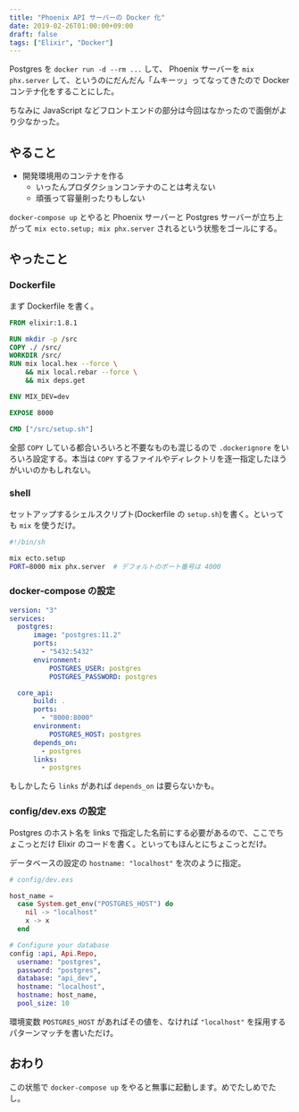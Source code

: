 ```yaml
---
title: "Phoenix API サーバーの Docker 化"
date: 2019-02-26T01:00:00+09:00
draft: false
tags: ["Elixir", "Docker"]
---
```


Postgres を `docker run -d --rm ...` して、 Phoenix サーバーを `mix phx.server` して、というのにだんだん「ムキーッ」ってなってきたので Docker コンテナ化をすることにした。

ちなみに JavaScript などフロントエンドの部分は今回はなかったので面倒がより少なかった。

## やること

- 開発環境用のコンテナを作る
  - いったんプロダクションコンテナのことは考えない
  - 頑張って容量削ったりもしない

`docker-compose up` とやると Phoenix サーバーと Postgres サーバーが立ち上がって `mix ecto.setup; mix phx.server` されるという状態をゴールにする。

## やったこと

### Dockerfile

まず Dockerfile を書く。

```dockerfile
FROM elixir:1.8.1

RUN mkdir -p /src
COPY ./ /src/
WORKDIR /src/
RUN mix local.hex --force \
    && mix local.rebar --force \
    && mix deps.get

ENV MIX_DEV=dev

EXPOSE 8000

CMD ["/src/setup.sh"]
```

全部 `COPY` している都合いろいろと不要なものも混じるので `.dockerignore` をいろいろ設定する。本当は `COPY` するファイルやディレクトリを逐一指定したほうがいいのかもしれない。

### shell

セットアップするシェルスクリプト(Dockerfile の `setup.sh`)を書く。といっても `mix` を使うだけ。

```sh
#!/bin/sh

mix ecto.setup
PORT=8000 mix phx.server  # デフォルトのポート番号は 4000
```

### docker-compose の設定

```yaml
version: "3"
services:
  postgres:
      image: "postgres:11.2"
      ports:
        - "5432:5432"
      environment:
          POSTGRES_USER: postgres
          POSTGRES_PASSWORD: postgres

  core_api:
      build: .
      ports:
        - "8000:8000"
      environment:
          POSTGRES_HOST: postgres
      depends_on:
        - postgres
      links:
        - postgres
```

もしかしたら `links` があれば `depends_on` は要らないかも。

### config/dev.exs の設定

Postgres のホスト名を links で指定した名前にする必要があるので、ここでちょこっとだけ Elixir のコードを書く。といってもほんとにちょこっとだけ。

データベースの設定の `hostname: "localhost"` を次のように指定。

```elixir
# config/dev.exs

host_name =
  case System.get_env("POSTGRES_HOST") do
    nil -> "localhost"
    x -> x
  end

# Configure your database
config :api, Api.Repo,
  username: "postgres",
  password: "postgres",
  database: "api_dev",
  hostname: "localhost",
  hostname: host_name,
  pool_size: 10
```

環境変数 `POSTGRES_HOST` があればその値を、なければ `"localhost"` を採用するパターンマッチを書いただけ。

## おわり

この状態で `docker-compose up` をやると無事に起動します。めでたしめでたし。